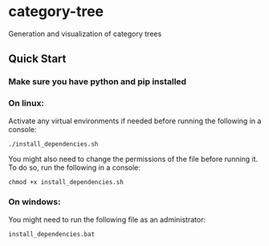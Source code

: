 # category-tree

Generation and visualization of category trees

## Quick Start

### Make sure you have python and pip installed

### On linux:

Activate any virtual environments if needed before running the following in a console:

```console
./install_dependencies.sh
```

You might also need to change the permissions of the file before running it. To do so, run the following in a console:

```console
chmod +x install_dependencies.sh
```

### On windows:

You might need to run the following file as an administrator:

```console
install_dependencies.bat
```

